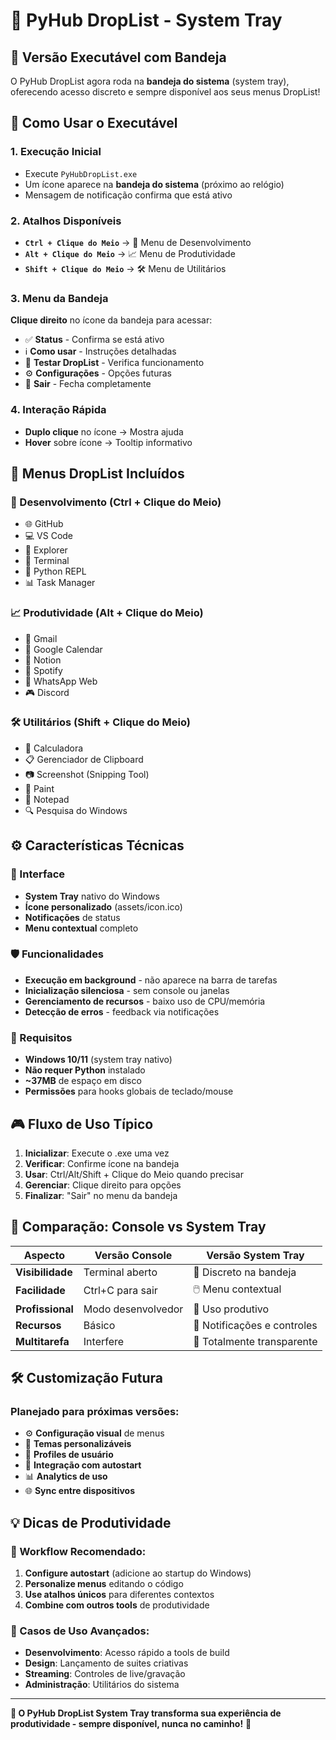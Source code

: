 # 🎯 PyHub DropList - System Tray

## 🌟 **Versão Executável com Bandeja**

O PyHub DropList agora roda na **bandeja do sistema** (system tray), oferecendo acesso discreto e sempre disponível aos seus menus DropList!

## 🚀 **Como Usar o Executável**

### **1. Execução Inicial**
- Execute `PyHubDropList.exe`
- Um ícone aparece na **bandeja do sistema** (próximo ao relógio)
- Mensagem de notificação confirma que está ativo

### **2. Atalhos Disponíveis**
- **`Ctrl + Clique do Meio`** → 🔨 Menu de Desenvolvimento
- **`Alt + Clique do Meio`** → 📈 Menu de Produtividade  
- **`Shift + Clique do Meio`** → 🛠️ Menu de Utilitários

### **3. Menu da Bandeja**
**Clique direito** no ícone da bandeja para acessar:
- ✅ **Status** - Confirma se está ativo
- ℹ️ **Como usar** - Instruções detalhadas
- 🧪 **Testar DropList** - Verifica funcionamento
- ⚙️ **Configurações** - Opções futuras
- 🚪 **Sair** - Fecha completamente

### **4. Interação Rápida**
- **Duplo clique** no ícone → Mostra ajuda
- **Hover** sobre ícone → Tooltip informativo

## 🎯 **Menus DropList Incluídos**

### **🔨 Desenvolvimento (Ctrl + Clique do Meio)**
- 🌐 GitHub
- 💻 VS Code  
- 📁 Explorer
- 🔧 Terminal
- 🐍 Python REPL
- 📊 Task Manager

### **📈 Produtividade (Alt + Clique do Meio)**
- 📧 Gmail
- 📅 Google Calendar
- 📝 Notion
- 🎵 Spotify
- 💬 WhatsApp Web
- 🎮 Discord

### **🛠️ Utilitários (Shift + Clique do Meio)**
- 🧮 Calculadora
- 📋 Gerenciador de Clipboard
- 📷 Screenshot (Snipping Tool)
- 🎨 Paint
- 📝 Notepad
- 🔍 Pesquisa do Windows

## ⚙️ **Características Técnicas**

### **🎨 Interface**
- **System Tray** nativo do Windows
- **Ícone personalizado** (assets/icon.ico)
- **Notificações** de status
- **Menu contextual** completo

### **🛡️ Funcionalidades**
- **Execução em background** - não aparece na barra de tarefas
- **Inicialização silenciosa** - sem console ou janelas
- **Gerenciamento de recursos** - baixo uso de CPU/memória
- **Detecção de erros** - feedback via notificações

### **🔧 Requisitos**
- **Windows 10/11** (system tray nativo)
- **Não requer Python** instalado
- **~37MB** de espaço em disco
- **Permissões** para hooks globais de teclado/mouse

## 🎮 **Fluxo de Uso Típico**

1. **Inicializar**: Execute o .exe uma vez
2. **Verificar**: Confirme ícone na bandeja
3. **Usar**: Ctrl/Alt/Shift + Clique do Meio quando precisar
4. **Gerenciar**: Clique direito para opções
5. **Finalizar**: "Sair" no menu da bandeja

## 🔄 **Comparação: Console vs System Tray**

| Aspecto | Versão Console | **Versão System Tray** |
|---------|----------------|-------------------------|
| **Visibilidade** | Terminal aberto | 🎯 Discreto na bandeja |
| **Facilidade** | Ctrl+C para sair | 🖱️ Menu contextual |
| **Profissional** | Modo desenvolvedor | 👔 Uso produtivo |
| **Recursos** | Básico | 🌟 Notificações e controles |
| **Multitarefa** | Interfere | 🚀 Totalmente transparente |

## 🛠️ **Customização Futura**

### **Planejado para próximas versões:**
- ⚙️ **Configuração visual** de menus
- 🎨 **Temas personalizáveis**
- 📱 **Profiles de usuário**
- 🔗 **Integração com autostart**
- 📊 **Analytics de uso**
- 🌐 **Sync entre dispositivos**

## 💡 **Dicas de Produtividade**

### **🚀 Workflow Recomendado:**
1. **Configure autostart** (adicione ao startup do Windows)
2. **Personalize menus** editando o código
3. **Use atalhos únicos** para diferentes contextos
4. **Combine com outros tools** de produtividade

### **🎯 Casos de Uso Avançados:**
- **Desenvolvimento**: Acesso rápido a tools de build
- **Design**: Lançamento de suites criativas
- **Streaming**: Controles de live/gravação
- **Administração**: Utilitários do sistema

---

**🌟 O PyHub DropList System Tray transforma sua experiência de produtividade - sempre disponível, nunca no caminho!** 🚀
